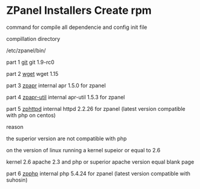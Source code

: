 ZPanel Installers Create rpm
=================

command for compile all dependencie and config init file

compillation directory

/etc/zpanel/bin/

part 1 <a href="https://github.com/zpanel/installers/tree/master/install/CentOS-6_4/create-rpm-file/git" target="_black">git</a> git 1.9-rc0

part 2 <a href="https://github.com/zpanel/installers/tree/master/install/CentOS-6_4/create-rpm-file/wget" target="_black">wget</a> wget 1.15

part 3 <a href="https://github.com/zpanel/installers/tree/master/install/CentOS-6_4/create-rpm-file/zpapr" target="_black">zpapr</a> internal apr 1.5.0 for zpanel

part 4 <a href="https://github.com/zpanel/installers/tree/master/install/CentOS-6_4/create-rpm-file/zpapr-util" target="_black">zpapr-util</a> internal apr-util 1.5.3 for zpanel

part 5 <a href="https://github.com/zpanel/installers/tree/master/install/CentOS-6_4/create-rpm-file/zphttpd" target="_black">zphttpd</a> internal httpd 2.2.26 for zpanel (latest version compatible with php on centos)

reason

the superior version are not compatible with php

on the version of linux running a kernel supeior or equal to 2.6

kernel 2.6 apache 2.3 and php or superior apache version equal blank page

part 6 <a href="https://github.com/zpanel/installers/tree/master/install/CentOS-6_4/create-rpm-file/zpphp" target="_black">zpphp</a> internal php 5.4.24 for zpanel (latest version compatible with suhosin)

